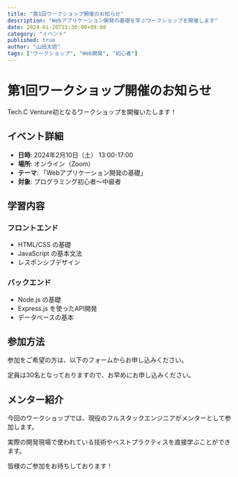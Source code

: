 ```yaml
---
title: "第1回ワークショップ開催のお知らせ"
description: "Webアプリケーション開発の基礎を学ぶワークショップを開催します"
date: 2024-01-20T15:30:00+09:00
category: "イベント"
published: true
author: "山田太郎"
tags: ["ワークショップ", "Web開発", "初心者"]
---
```


# 第1回ワークショップ開催のお知らせ

Tech.C Venture初となるワークショップを開催いたします！

## イベント詳細

- **日時**: 2024年2月10日（土） 13:00-17:00
- **場所**: オンライン（Zoom）
- **テーマ**: 「Webアプリケーション開発の基礎」
- **対象**: プログラミング初心者〜中級者

## 学習内容

### フロントエンド
- HTML/CSS の基礎
- JavaScript の基本文法
- レスポンシブデザイン

### バックエンド
- Node.js の基礎
- Express.js を使ったAPI開発
- データベースの基本

## 参加方法

参加をご希望の方は、以下のフォームからお申し込みください。

定員は30名となっておりますので、お早めにお申し込みください。

## メンター紹介

今回のワークショップでは、現役のフルスタックエンジニアがメンターとして参加します。

実際の開発現場で使われている技術やベストプラクティスを直接学ぶことができます。

皆様のご参加をお待ちしております！